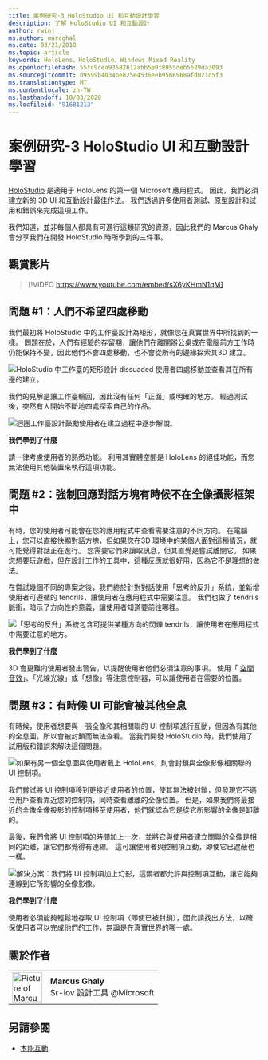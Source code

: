 ```yaml
---
title: 案例研究-3 HoloStudio UI 和互動設計學習
description: 了解 HoloStudio UI 和互動設計
author: rwinj
ms.author: marcghal
ms.date: 03/21/2018
ms.topic: article
keywords: HoloLens、HoloStudio、Windows Mixed Reality
ms.openlocfilehash: 55fc9cea93582612abb5e0f8955deb5629da3093
ms.sourcegitcommit: 09599b4034be825e4536eeb9566968afd021d5f3
ms.translationtype: MT
ms.contentlocale: zh-TW
ms.lasthandoff: 10/03/2020
ms.locfileid: "91681213"
---
```

# <a name="case-study---3-holostudio-ui-and-interaction-design-learnings"></a>案例研究-3 HoloStudio UI 和互動設計學習

[HoloStudio](https://www.youtube.com/watch?v=BRIJG0x_We8) 是適用于 HoloLens 的第一個 Microsoft 應用程式。 因此，我們必須建立新的 3D UI 和互動設計最佳作法。 我們透過許多使用者測試、原型設計和試用和錯誤來完成這項工作。

我們知道，並非每個人都具有可進行這類研究的資源，因此我們的 Marcus Ghaly 會分享我們在開發 HoloStudio 時所學到的三件事。

## <a name="watch-the-video"></a>觀賞影片

>[!VIDEO https://www.youtube.com/embed/sX6yKHmN1qM]

## <a name="problem-1-people-didnt-want-to-move-around-their-creations"></a>問題 #1：人們不希望四處移動

我們最初將 HoloStudio 中的工作臺設計為矩形，就像您在真實世界中所找到的一樣。 問題在於，人們有經驗的存留期，讓他們在離開辦公桌或在電腦前方工作時仍能保持不變，因此他們不會四處移動，也不會從所有的邊緣探索其3D 建立。

![HoloStudio 中工作臺的矩形設計 dissuaded 使用者四處移動並查看其在所有邊的建立。](images/rectangular-workbench-500px.jpg)

我們的見解是讓工作臺輪回，因此沒有任何「正面」或明確的地方。 經過測試後，突然有人開始不斷地四處探索自己的作品。

![迴圈工作臺設計鼓勵使用者在建立過程中逐步解說。](images/circular-workbench-500px.jpg)

**我們學到了什麼**

請一律考慮使用者的熟悉功能。 利用其實體空間是 HoloLens 的絕佳功能，而您無法使用其他裝置來執行這項功能。

## <a name="problem-2-modal-dialogs-are-sometimes-out-of-the-holographic-frame"></a>問題 #2：強制回應對話方塊有時候不在全像攝影框架中

有時，您的使用者可能會在您的應用程式中查看需要注意的不同方向。 在電腦上，您可以直接快顯對話方塊，但如果您在3D 環境中的某個人面對這種情況，就可能覺得對話正在進行。 您需要它們來讀取訊息，但其直覺是嘗試離開它。 如果您想要玩遊戲，但在設計工作的工具中，這種反應就很好用，因為它不是理想的做法。

在嘗試幾個不同的專案之後，我們終於針對對話使用「思考的反升」系統，並新增使用者可遵循的 tendrils，讓使用者在應用程式中需要注意。 我們也做了 tendrils 脈衝，暗示了方向性的意義，讓使用者知道要前往哪裡。

![「思考的反升」系統包含可提供某種方向的閃爍 tendrils，讓使用者在應用程式中需要注意的地方。](images/thought-bubble-500px.jpg)

**我們學到了什麼**

3D 會更難向使用者發出警告，以提醒使用者他們必須注意的事項。 使用「 [空間音效](../design/spatial-sound.md)」、「光線光線」或「想像」等注意控制器，可以讓使用者在需要的位置。

## <a name="problem-3-sometimes-ui-can-get-blocked-by-other-holograms"></a>問題 #3：有時候 UI 可能會被其他全息

有時候，使用者想要與一張全像和其相關聯的 UI 控制項進行互動，但因為有其他的全息圖，所以會被封鎖而無法查看。 當我們開發 HoloStudio 時，我們使用了試用版和錯誤來解決這個問題。

![如果有另一個全息圖與使用者戴上 HoloLens，則會封鎖與全像影像相關聯的 UI 控制項。](images/ui-blocked-500px.jpg)

我們嘗試將 UI 控制項移到更接近使用者的位置，使其無法被封鎖，但發現它不適合用戶查看靠近您的控制項，同時查看離離的全像位置。 但是，如果我們將最接近的全像全像投影的控制項移至使用者，他們就認為它是從它所影響的全像是卸離的。

最後，我們會將 UI 控制項的時間加上一次，並將它與使用者建立關聯的全像是相同的距離，讓它們都覺得有連線。 這可讓使用者與控制項互動，即使它已遮蔽也一樣。

![解決方案：我們將 UI 控制項加上幻影，這兩者都允許與控制項互動，讓它能夠連線到它所影響的全像影像。](images/ghosting-ui-500px.jpg)

**我們學到了什麼**

使用者必須能夠輕鬆地存取 UI 控制項（即使已被封鎖），因此請找出方法，以確保使用者可以完成他們的工作，無論是在真實世界的哪一處。

## <a name="about-the-author"></a>關於作者

<table style="border-collapse:collapse">
<tr>
<td style="border-style: none" width="60"><img alt="Picture of Marcus Ghaly" width="60" height="60" src="images/marcus-ghaly-200px.jpg"></td>
<td style="border-style: none"><b>Marcus Ghaly</b><br>Sr-iov 設計工具 @Microsoft</td>
</tr>
</table>

## <a name="see-also"></a>另請參閱
* [本能互動](../design/interaction-fundamentals.md)
